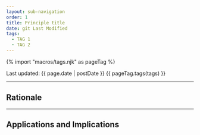 ```yaml
---
layout: sub-navigation
order: 1
title: Principle title
date: git Last Modified
tags:
  - TAG 1
  - TAG 2
---
```


{% import "macros/tags.njk" as pageTag %}

Last updated: {{ page.date | postDate }}
{{ pageTag.tags(tags)  }}

<!-- Principle description -->

---

## Rationale

<!-- Rationale text -->

---

## Applications and Implications

<!-- Applications and implications text -->
